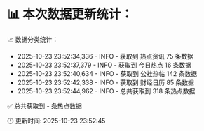 📊 本次数据更新统计：
==========================

📈 数据分类统计：
- 2025-10-23 23:52:34,336 - INFO - 获取到 热点资讯 75 条数据
- 2025-10-23 23:52:37,379 - INFO - 获取到 今日热点 16 条数据
- 2025-10-23 23:52:40,634 - INFO - 获取到 公社热帖 142 条数据
- 2025-10-23 23:52:42,338 - INFO - 获取到 财经日历 85 条数据
- 2025-10-23 23:52:44,962 - INFO - 总共获取到 318 条热点数据

✅ 总共获取到 - 条热点数据

🕐 更新时间: 2025-10-23 23:52:45
